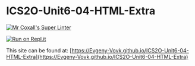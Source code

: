 # ICS2O-Unit6-04-HTML-Extra

[![Mr Coxall's Super Linter](https://github.com/Evgeny-Vovk/ICS2O-Unit6-04-HTML-Extra/workflows/Mr%20Coxall's%20Super%20Linter/badge.svg)](https://github.com/Evgeny-Vovk/ICS2O-Unit6-04-HTML-Extra/actions)

[![Run on Repl.it](https://repl.it/badge/github/Evgeny-Vovk/ICS2O-Unit6-04-HTML-Extra)](https://repl.it/github/Evgeny-Vovk/ICS2O-Unit6-04-HTML-Extra)

This site can be found at: [https://Evgeny-Vovk.github.io/ICS2O-Unit6-04-HTML-Extra](https://Evgeny-Vovk.github.io/ICS2O-Unit6-04-HTML-Extra)
